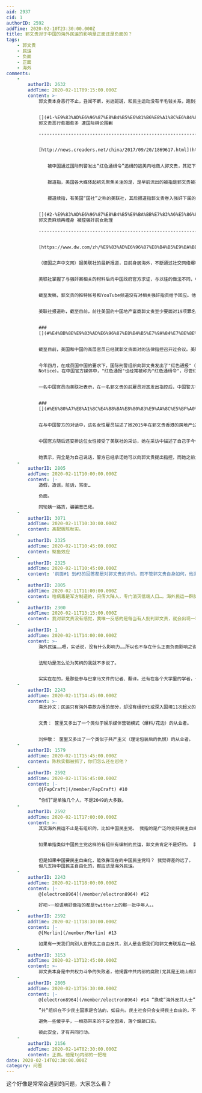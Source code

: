```yaml
---
aid: 2937
cid: 1
authorID: 2592
addTime: 2020-02-10T23:30:00.000Z
title: 郭文贵对于中国的海外民运的影响是正面还是负面的？
tags:
    - 郭文贵
    - 民运
    - 负面
    - 正面
    - 海外
comments:
    -
        authorID: 2632
        addTime: 2020-02-11T09:15:00.000Z
        content: >-
            郭文贵本身恶行不止，丑闻不断，劣迹斑斑，和民主运动没有半毛钱关系，跑到美国纯属被中共黑吃黑


            [](#1-%E9%83%AD%E6%96%87%E8%B4%B5%E6%81%B6%E8%A1%8C%E6%84%88%E6%8F%AD%E6%84%88%E5%A4%9A-%E9%81%AD%E5%9B%BD%E9%99%85%E8%88%86%E8%AE%BA%E5%9B%B4%E5%89%BF)1\.
            郭文贵恶行愈揭愈多 遭国际舆论围剿

            -----------------------------------------------------------------------------------------------------------------------------------------------------------------------------


            [http://news.creaders.net/china/2017/09/20/1869617.html](http://news.creaders.net/china/2017/09/20/1869617.html)


            　　被中国通过国际刑警发出“红色通缉令”追缉的逃美内地商人郭文贵，其犯下的恶行近期愈揭愈多。有海外媒体指，郭犯下的罪行，加上其“演技拙劣”的爆料，如今在国际舆论上已掀起“汹涌澎湃的围剿郭文贵的声浪”。


            　　报道指，美国各大媒体起初先聚焦关注的是，是早前流出的被指是郭文贵被指与美国前国土安全部长的对话录音，“一时间‘特朗普政府进行放风，郭文贵可能被遣返’、指责‘民主党政客无底线勾结骗子敛财，被骗子录音’及‘美国绝不能收留腐败间谍’等声音充斥国际舆论场。”


            　　报道续指，有美国“国社”之称的美联社，其后报道指郭文贵卷入强奸下属的丑闻，又指郭文贵可能为此须背负另一份“红色通缉令”。相关报道随即被全美、乃至全球逾千间媒体转载；多名与特朗普政府亲近的美国政府评论员，亦纷纷在网上发声评论事件，“很快‘吊销郭文贵签证’、‘将强奸犯赶出美国’等声音覆盖了网络舆论。”


            [](#2-%E9%83%AD%E6%96%87%E8%B4%B5%E9%BA%BB%E7%83%A6%E5%86%8D%E7%BC%A0%E8%BA%AB-%E8%A2%AB%E6%8E%A7%E5%BC%BA%E5%A5%B8%E5%89%8D%E5%A5%B3%E5%8A%A9%E7%90%86)2\.
            郭文贵麻烦再缠身 被控强奸前女助理

            -----------------------------------------------------------------------------------------------------------------------------------------------------------------------------


            [https://www.dw.com/zh/%E9%83%AD%E6%96%87%E8%B4%B5%E9%BA%BB%E7%83%A6%E5%86%8D%E7%BC%A0%E8%BA%AB-%E8%A2%AB%E6%8E%A7%E5%BC%BA%E5%A5%B8%E5%89%8D%E5%A5%B3%E5%8A%A9%E7%90%86/a-40310876](https://www.dw.com/zh/%E9%83%AD%E6%96%87%E8%B4%B5%E9%BA%BB%E7%83%A6%E5%86%8D%E7%BC%A0%E8%BA%AB-%E8%A2%AB%E6%8E%A7%E5%BC%BA%E5%A5%B8%E5%89%8D%E5%A5%B3%E5%8A%A9%E7%90%86/a-40310876)


            （德国之声中文网）据美联社的最新报道，目前身居海外，不断通过社交网络爆料中国政治黑幕的富商郭文贵又要面临新的罪行指控。报道援引两名中国官员的消息声称，中国警方已经再次要求国际刑警组织对郭文贵发出逮捕令，理由是他强奸了一名28岁的昔日的个人助理。


            美联社掌握了与强奸案相关的材料后向中国政府官方求证，与以往的做法不同，中国官方正面回应了美联社的求证请求，并确认了与材料中的内容。但与美联社接触的中国官方人员拒绝透露自己的身份。同时，美联社也试图与郭文贵本人和他的代表取得联系，没有得到回应。


            截至发稿，郭文贵的推特帐号和YouTube频道没有对相关强奸指责给予回应。他在最新的一条推文中表示，将于一周时加年内"爆政法委的大料"，并声称由于事关"国家安全、社会稳定、国际关系、世界金融的稳定"，希望网友先"练练心脏"再看"神话传说里地狱般的惨烈的现实就在我们身边发生"。


            美联社报道称，截至目前，前往美国的中国地产富商郭文贵至少要面对19项罪名指控。这些指控包括贿赂中国情报机关高官，非法挟持人质，诈骗和洗钱。


            ###
            [](#%E4%BB%8E%E9%83%AD%E6%96%87%E8%B4%B5%E7%9A%84%E7%BE%8E%E5%9B%BD%E7%AD%BE%E8%AF%81%E4%B8%8B%E6%89%8B)从郭文贵的美国签证下手


            截至目前，美国和中国的高层官员已经就郭文贵面对的法律指控召开过会议。美联社援引了一名直接了解相关会议情况的第三方消息作出了上述报道。这位不愿意透露身份的中国官员正在力图说服美国政府取消郭文贵的签证。目前并不清楚华盛顿政府是否会对此有所反映。截至发稿，白宫对美联社的置评要求没有给予任何回应。


            今年四月，在成员国中国的要求下，国际刑警组织向郭文贵发出了"红色通报"（Red
            Notice）。在中国官方媒体中，"红色通报"也经常被称为"红色通缉令"，尽管红色通报并不具备通缉令的法律效力。红色通报是成员国向国际刑警组织发出的要求逮捕并递解某人的申请。国际刑警组织将这一通报纳入其数据库，供各成员国查阅。


            一名中国官员向美联社表示，在一名郭文贵的前雇员对其发出指控后，中国警方于7月5日开始了有关郭文贵强奸案的调查。


            ###
            [](#%E6%80%A7%E8%A1%8C%E4%B8%BA%E8%80%83%E9%AA%8C%E5%BF%A0%E8%AF%9A%E5%BA%A6)性行为考验忠诚度?


            在与中国警方的对话中，这名女性雇员描述了她2015年在郭文贵香港的房地产公司就职于人力资源部门，并随后被外派成为郭文贵私人助理的经历。她表示，在成为助理后的两年内，她在纽约、伦敦和巴哈马被郭文贵强奸多次。她指出，与女职工的性行为被郭文贵看作是考验其忠诚度的一种手段。


            中国官方随后还安排这位女性接受了美联社的采访，她在采访中描述了自己于今年4月从郭文贵在伦敦的家中逃往中国大使馆申请新护照回国的过程。她表示，之前郭文贵的员工没收了她的手机、电脑、护照和钥匙，并禁止她离开郭文贵位于伦敦富人区的住宅，她当时实际上处于被软禁的状态。


            她表示，完全是为自己说话，警方已经承诺她可以向郭文贵提出指控，而她之前为郭文贵工作的经历不会给她带来负面影响。这位女性向美联社表示"我只想让他为了对我做过的事情而面临法庭的审判"。
    -
        authorID: 2805
        addTime: 2020-02-11T10:00:00.000Z
        content: |-
            造假，造谣，脏话，骂街…

            负面。

            同轮姨一路货，骗骗葱巴佬。
    -
        authorID: 3071
        addTime: 2020-02-11T10:30:00.000Z
        content: 高配版陈秋实。
    -
        authorID: 2325
        addTime: 2020-02-11T10:45:00.000Z
        content: 鲶鱼效应
    -
        authorID: 2325
        addTime: 2020-02-11T10:45:00.000Z
        content: '前面#1 到#3的回答都是对郭文贵的评价。而不管郭文贵自身如何，他激活了海外民运圈这潭死水。'
    -
        authorID: 2805
        addTime: 2020-02-11T11:00:00.000Z
        content: 啥病毒是军方制造的，只传大陆人，专门消灭低端人口…。海外民运一群脑残。
    -
        authorID: 2300
        addTime: 2020-02-11T13:15:00.000Z
        content: 我对郭文贵没有感觉，我唯一反感的是每当有人批判郭文贵，就会出现一群红卫兵般的人对他进行文革式的批斗。
    -
        authorID: 1
        addTime: 2020-02-11T14:00:00.000Z
        content: >-
            海外民运……嗯，实话说，没有什么影响力……所以也不存在什么正面负面影响之说。至于郭文贵，我反正是看不上，我也不认为他能打击到中共。信誉这个东西真的太重要了，当你十句话里有一半是假的，余下的一半还是夸大的，剩下的那点哪怕是真的，也没多大作用了。


            法轮功是怎么沦为笑柄的我就不多说了。


            实实在在的，是那些参与巴拿马文件的记者、翻译。还有在各个大学里的学者，认认真真研究中国、东亚。明面上的热闹的东西只是热闹而已，长久的影响可能都不如一门公开课的翻译作用大。
    -
        authorID: 2243
        addTime: 2020-02-11T14:45:00.000Z
        content: >-
            类比孙文：民运只有海外募款办报的部分，却没有组织化或深入国境11次起义的部分。脱离了政治力量的根基（大陆民众），运个毛线，一箩筐独立运营的自媒体（当然还有严谨之人）罢了。


            文贵： 筐里又多出了一个类似于娱乐媒体营销模式（爆料/花边）的从业者。


            刘仲敬： 筐里又多出了一个类似于共产主义（理论包装后的仇恨）的从业者。
    -
        authorID: 1579
        addTime: 2020-02-11T15:45:00.000Z
        content: 陈秋实都被抓了，你们怎么还在怼他？
    -
        authorID: 2592
        addTime: 2020-02-11T16:45:00.000Z
        content: |-
            @[FapCraft](/member/FapCraft) #10

            “你们”是单独几个人，不是2049的大多数。
    -
        authorID: 2592
        addTime: 2020-02-11T17:00:00.000Z
        content: >-
            其实海外民运不止是有组织的，比如中国民主党。 我指的是广泛的支持民主自由中国的人，包括我们。


            如果单指类似中国民主党这样的有组织有编制的民运，郭文贵肯定不是好的。 郭文贵现在和这些民运组织都非常对立。


            但是如果中国要民主自由化，能依靠现在的中国民主党吗？ 我觉得差的远了。 谈论到海外民运时，我们是否应该把范围放广一点？
            但凡支持中国民主自由化的，都应该是海外民运。
    -
        authorID: 2243
        addTime: 2020-02-11T18:00:00.000Z
        content: |-
            @[electron8964](/member/electron8964) #12

            好吧~一般语境好像指的都是twitter上的那一批中年人。。
    -
        authorID: 2592
        addTime: 2020-02-11T18:30:00.000Z
        content: |-
            @[Merlin](/member/Merlin) #13

            如果有一天我们向别人宣传民主自由反共，别人是会把我们和郭文贵联系在一起。 也许我的问题应该把“海外民运” 换成“海外反共人士”
    -
        authorID: 3153
        addTime: 2020-02-13T12:45:00.000Z
        content: >-
            郭文贵本身是中共权力斗争的失败者，他揭露中共内部的腐败(尤其是王岐山和海航这部分)对中共客观上有打击作用，但他攻击民运人士又对民主运动有所伤害，因此需要客观看待
    -
        authorID: 2805
        addTime: 2020-02-13T16:30:00.000Z
        content: |-
            @[electron8964](/member/electron8964) #14 “换成“海外反共人士””，更不妥，没策略。

            ”共“组织在不少民主国家是合法的，如日共。民主社会只会支持民主自由的，不会支持这反那反反动的。

            避免一些傻乎乎，一根筋带来的不安全因素，落个煽颠囗实。

            彼此安全，才有共同行动。
    -
        authorID: 2156
        addTime: 2020-02-14T02:30:00.000Z
        content: 正面。他是tg内部的一把枪
date: 2020-02-14T02:30:00.000Z
category: 问答
---
```


这个好像是常常会遇到的问题，大家怎么看？
